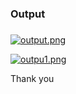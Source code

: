 ### Output <h3>

[![output.png](https://i.postimg.cc/mkhRtcPS/output.png)](https://postimg.cc/XBMtPYcZ)

[![outpu1.png](https://i.postimg.cc/2SnYbNSg/outpu1.png)](https://postimg.cc/yD6tt59T)


Thank you
